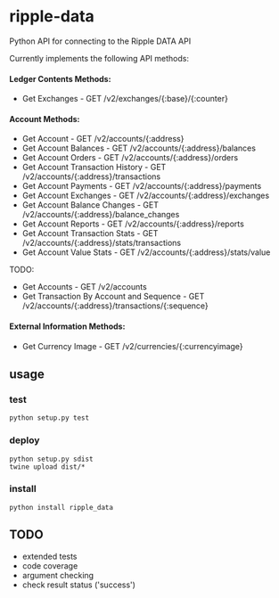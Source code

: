 # ripple-data
Python API for connecting to the Ripple DATA API

Currently implements the following API methods:

#### Ledger Contents Methods:
- Get Exchanges - GET /v2/exchanges/{:base}/{:counter}

#### Account Methods:
- Get Account - GET /v2/accounts/{:address}
- Get Account Balances - GET /v2/accounts/{:address}/balances
- Get Account Orders - GET /v2/accounts/{:address}/orders
- Get Account Transaction History - GET /v2/accounts/{:address}/transactions
- Get Account Payments - GET /v2/accounts/{:address}/payments
- Get Account Exchanges - GET /v2/accounts/{:address}/exchanges
- Get Account Balance Changes - GET /v2/accounts/{:address}/balance_changes
- Get Account Reports - GET /v2/accounts/{:address}/reports
- Get Account Transaction Stats - GET /v2/accounts/{:address}/stats/transactions
- Get Account Value Stats - GET /v2/accounts/{:address}/stats/value

TODO:
- Get Accounts - GET /v2/accounts
- Get Transaction By Account and Sequence - GET /v2/accounts/{:address}/transactions/{:sequence}

#### External Information Methods:
- Get Currency Image - GET /v2/currencies/{:currencyimage}

## usage

### test
```python setup.py test```


### deploy
```
python setup.py sdist
twine upload dist/*
```

### install
```python install ripple_data```

## TODO

- extended tests
- code coverage
- argument checking
- check result status ('success')
